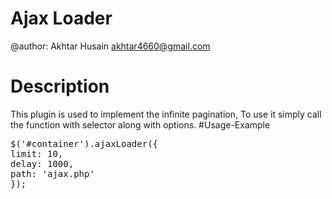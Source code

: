 # Ajax Loader
@author: Akhtar Husain <akhtar4660@gmail.com>
# Description
This plugin is used to implement the infinite pagination, To use it simply call the function with selector along with options.
#Usage-Example
<pre>
$('#container').ajaxLoader({
limit: 10, 
delay: 1000, 
path: 'ajax.php' 
});
</pre>
